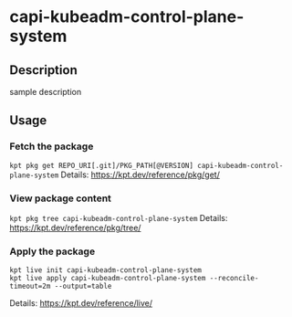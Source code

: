 # capi-kubeadm-control-plane-system

## Description
sample description

## Usage

### Fetch the package
`kpt pkg get REPO_URI[.git]/PKG_PATH[@VERSION] capi-kubeadm-control-plane-system`
Details: https://kpt.dev/reference/pkg/get/

### View package content
`kpt pkg tree capi-kubeadm-control-plane-system`
Details: https://kpt.dev/reference/pkg/tree/

### Apply the package
```
kpt live init capi-kubeadm-control-plane-system
kpt live apply capi-kubeadm-control-plane-system --reconcile-timeout=2m --output=table
```
Details: https://kpt.dev/reference/live/
